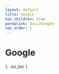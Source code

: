 ```yaml
---
layout: default
title: Google
has_children: true
permalink: docs/Google
nav_order: 1
---
```


# Google
{: .no_toc }